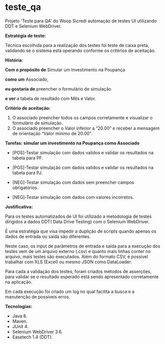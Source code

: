 # teste_qa
Projeto 'Teste para QA' do Woop Sicredi automação de testes UI utilizando DDT e Selenium WebDriver.

**Estratégia de teste:**

Técnica escolhida para a realização dos testes foi teste de caixa preta, validando se o sistema está operando conforme os critérios de aceitação.

**História:**

**Com o propósito de** Simular um Investimento na Poupança

**como um** Associado,

**eu gostaria de** preencher o formulário de simulação

**e ver** a tabela de resultado com Mês e Valor.

**Critério de aceitação:**
1. O associado preencher todos os campos corretamente e visualizar o formulário de simulação.
2. O associado preencher o Valor inferior a “20.00” e receber a mensagem de orientação “Valor mínimo de 20.00”.

**Tarefas: simular um investimento na Poupança como Associado**

- [POS]-Testar simulação com dados validos e validar os resultados na tabela para PF.

- [POS]-Testar simulação com dados validos e validar os resultados na tabela para PJ.

- [NEG]-Testar simulação com dados sem preencher campos obrigatórios.

- [NEG]-Testar simulação com dados com valores incorretos.

**Justificativa:**

Para os testes automatizados de UI foi utilizado a metodologia de testes dirigidos a dados DDT( Data Drive Testing) com o Selenium WebDriver.

É uma estratégia que visa impedir a duplição de scripts quando apenas os dados de entrada ou saída são diferentes.

Neste caso, os input de parâmetros de entrada e saída para a execução dos testes vem de um arquivo externo (.csv) e quanto mais linhas
conter no arquivo, mais testes são executados. Além do formato CSV, é possível trabalhar com XLS (Excel) ou mesmo JSON como DataLoader.

Para cada a validação dos testes, foram criados métodos de asserções, para validar se o resultado esperado está sendo apresentado corretamente na aplicação.

Em cada execução foi criado um log no qual facilita a busca e a manutenção de possíveis erros.

**Tecnologias:**
- Java 8.
- Maven.
- JUnit 4.
- Selenium WebDriver 3.6.
- Easetech 1.4 (DDT).


